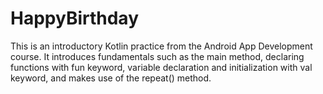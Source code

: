 # HappyBirthday
This is an introductory Kotlin practice from the Android App Development course. It introduces fundamentals such as the main method, declaring functions with fun keyword, variable declaration and initialization with val keyword,  and makes use of the repeat() method.
